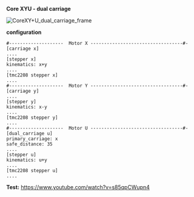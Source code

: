 **Core XYU  - dual carriage**

![CoreXY+U_dual_carriage_frame](https://github.com/user-attachments/assets/361c5da8-9979-4da5-a37e-768a20e0a299)

**configuration**

```
#--------------------  Motor X ----------------------------------#-
[carriage x] 
....
[stepper x]
kinematics: x+y
....
[tmc2208 stepper x]  
....
#--------------------  Motor Y ----------------------------------#-
[carriage y]
....
[stepper y]
kinematics: x-y
....
[tmc2208 stepper y]   
....
#--------------------  Motor U ----------------------------------#-
[dual_carriage u] 
primary_carriage: x
safe_distance: 35
....
[stepper u]
kinematics: u+y
....
[tmc2208 stepper u]   
....
```

**Test:**  https://www.youtube.com/watch?v=s85qpCWupn4
